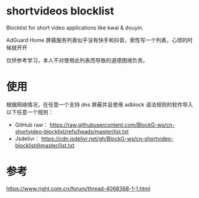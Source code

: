 # shortvideos blocklist
Blocklist for short video applications like kwai &amp; douyin.

AdGuard Home 屏蔽服务列表似乎没有快手和抖音，索性写一个列表，心烦的时候就开开

仅供参考学习，本人不对使用此列表而导致的道德困境负责。

# 使用
根据网络情况，在任意一个支持 dns 屏蔽并且使用 adblock 语法规则的软件导入以下任意一个规则：

- GitHub raw： https://raw.githubusercontent.com/BlockG-ws/cn-shortvideo-blocklist/refs/heads/master/list.txt
- Jsdelivr： https://cdn.jsdelivr.net/gh/BlockG-ws/cn-shortvideo-blocklist@master/list.txt

# 参考
https://www.right.com.cn/forum/thread-4068368-1-1.html
